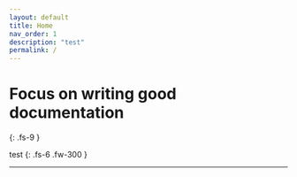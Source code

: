 ```yaml
---
layout: default
title: Home
nav_order: 1
description: "test"
permalink: /
---
```


# Focus on writing good documentation
{: .fs-9 }

test
{: .fs-6 .fw-300 }



---

